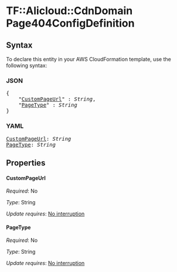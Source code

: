 # TF::Alicloud::CdnDomain Page404ConfigDefinition

## Syntax

To declare this entity in your AWS CloudFormation template, use the following syntax:

### JSON

<pre>
{
    "<a href="#custompageurl" title="CustomPageUrl">CustomPageUrl</a>" : <i>String</i>,
    "<a href="#pagetype" title="PageType">PageType</a>" : <i>String</i>
}
</pre>

### YAML

<pre>
<a href="#custompageurl" title="CustomPageUrl">CustomPageUrl</a>: <i>String</i>
<a href="#pagetype" title="PageType">PageType</a>: <i>String</i>
</pre>

## Properties

#### CustomPageUrl

_Required_: No

_Type_: String

_Update requires_: [No interruption](https://docs.aws.amazon.com/AWSCloudFormation/latest/UserGuide/using-cfn-updating-stacks-update-behaviors.html#update-no-interrupt)

#### PageType

_Required_: No

_Type_: String

_Update requires_: [No interruption](https://docs.aws.amazon.com/AWSCloudFormation/latest/UserGuide/using-cfn-updating-stacks-update-behaviors.html#update-no-interrupt)


